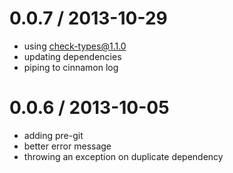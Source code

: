 
0.0.7 / 2013-10-29
==================

  * using check-types@1.1.0
  * updating dependencies
  * piping to cinnamon log

0.0.6 / 2013-10-05
==================

  * adding pre-git
  * better error message
  * throwing an exception on duplicate dependency
